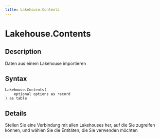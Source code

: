 ```yaml
---
title: Lakehouse.Contents
---
```


# Lakehouse.Contents


## Description

Daten aus einem Lakehouse importieren


## Syntax

```powerquery
Lakehouse.Contents(
    optional options as record
) as table
```


## Details

Stellen Sie eine Verbindung mit allen Lakehouses her, auf die Sie zugreifen können, und wählen Sie die Entitäten, die Sie verwenden möchten


